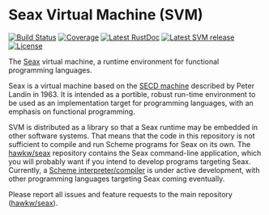 Seax Virtual Machine (SVM)
==========================

[![Build Status](https://img.shields.io/travis/hawkw/seax_svm/master.svg?style=flat-square)](https://travis-ci.org/hawkw/seax_svm)
[![Coverage](https://img.shields.io/coveralls/hawkw/seax_svm.svg?style=flat-square)](https://coveralls.io/github/hawkw/seax_svm)
[![Latest RustDoc](https://img.shields.io/badge/rustdoc-latest-green.svg?style=flat-square)](http://hawkweisman.me/seax/api/seax_svm/)
[![Latest SVM release](https://img.shields.io/crates/v/seax_svm.svg?style=flat-square)](https://crates.io/crates/seax_svm)
[![License](https://img.shields.io/badge/license-MIT-blue.svg?style=flat-square)](https://github.com/hawkw/seax/LICENSE)

The [Seax](http://hawkweisman.me/seax/) virtual machine, a runtime environment for functional programming languages.

Seax is a virtual machine based on the [SECD machine](http://en.wikipedia.org/wiki/SECD_machine) described by Peter Landin in 1963. It is intended as a portible, robust run-time environment to be used as an implementation target for programming languages, with an emphasis on functional programming.

SVM is distributed as a library so that a Seax runtime may be embedded in other software systems. That means that the code in this repository is not sufficient to compile and run Scheme programs for Seax on its own. The [hawkw/seax](https://github.com/hawkw/seax) repository contains the Seax command-line application, which you will probably want if you intend to develop programs targeting Seax. Currently, a [Scheme interpreter/compiler]((https://github.com/hawkw/seax_scheme)) is under active development, with other programming languages targeting Seax coming eventually.

Please report all issues and feature requests to the main repository ([hawkw/seax](https://github.com/hawkw/seax)).

